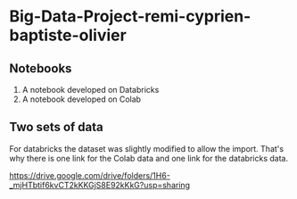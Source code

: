 # Big-Data-Project-remi-cyprien-baptiste-olivier

## Notebooks

1. A notebook developed on Databricks
2. A notebook developed on Colab

## Two sets of data

For databricks the dataset was slightly modified to allow the import. That's why there is one link for the Colab data and one link for the databricks data.

https://drive.google.com/drive/folders/1H6-_mjHTbtif6kvCT2kKKGjS8E92kKkG?usp=sharing
